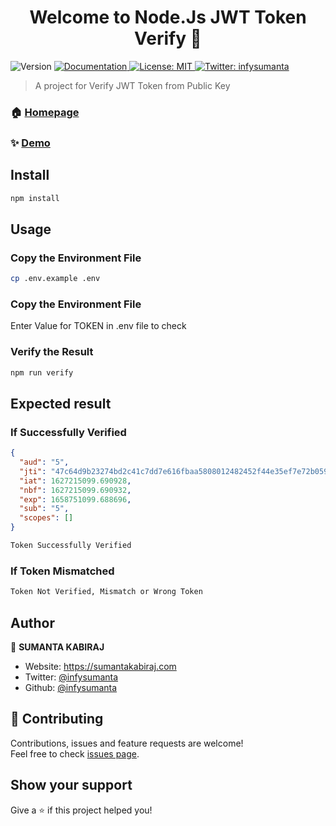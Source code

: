 <h1 align="center">Welcome to Node.Js JWT Token Verify 👋</h1>
<p>
  <img alt="Version" src="https://img.shields.io/badge/version-1.0.0-blue.svg?cacheSeconds=2592000" />
  <a href="https://github.com/infysumanta/jwt-token-verify-from-public-key" target="_blank">
    <img alt="Documentation" src="https://img.shields.io/badge/documentation-yes-brightgreen.svg" />
  </a>
  <a href="#" target="_blank">
    <img alt="License: MIT" src="https://img.shields.io/badge/License-MIT-yellow.svg" />
  </a>
  <a href="https://twitter.com/infysumanta" target="_blank">
    <img alt="Twitter: infysumanta" src="https://img.shields.io/twitter/follow/infysumanta.svg?style=social" />
  </a>
</p>

> A project for Verify JWT Token from Public Key

### 🏠 [Homepage](https://github.com/infysumanta/jwt-token-verify-from-public-key)

### ✨ [Demo](https://github.com/infysumanta/jwt-token-verify-from-public-key)

## Install

```sh
npm install
```

## Usage

### Copy the Environment File

```sh
cp .env.example .env
```

### Copy the Environment File

Enter Value for TOKEN in .env file to check

### Verify the Result

```sh
npm run verify
```

## Expected result

### If Successfully Verified

```json
{
  "aud": "5",
  "jti": "47c64d9b23274bd2c41c7dd7e616fbaa5808012482452f44e35ef7e72b059f2c02f52f5205b4c942",
  "iat": 1627215099.690928,
  "nbf": 1627215099.690932,
  "exp": 1658751099.688696,
  "sub": "5",
  "scopes": []
}
```

```sh
Token Successfully Verified
```

### If Token Mismatched

```sh
Token Not Verified, Mismatch or Wrong Token
```

## Author

👤 **SUMANTA KABIRAJ**

- Website: https://sumantakabiraj.com
- Twitter: [@infysumanta](https://twitter.com/infysumanta)
- Github: [@infysumanta](https://github.com/infysumanta)

## 🤝 Contributing

Contributions, issues and feature requests are welcome!<br />Feel free to check [issues page](https://github.com/infysumanta/jwt-token-verify-from-public-key/issues).

## Show your support

Give a ⭐️ if this project helped you!
